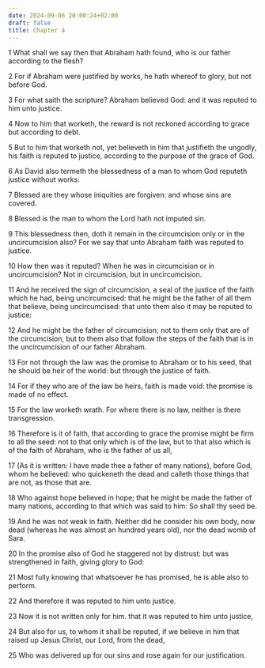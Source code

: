 ```yaml
---
date: 2024-09-06 20:00:24+02:00
draft: false
title: Chapter 4
---
```




1 What shall we say then that Abraham hath found, who is our father according to the flesh?

2 For if Abraham were justified by works, he hath whereof to glory, but not before God.

3 For what saith the scripture? Abraham believed God: and it was reputed to him unto justice.

4 Now to him that worketh, the reward is not reckoned according to grace but according to debt.

5 But to him that worketh not, yet believeth in him that justifieth the ungodly, his faith is reputed to justice, according to the purpose of the grace of God.

6 As David also termeth the blessedness of a man to whom God reputeth justice without works:

7 Blessed are they whose iniquities are forgiven: and whose sins are covered.

8 Blessed is the man to whom the Lord hath not imputed sin.

9 This blessedness then, doth it remain in the circumcision only or in the uncircumcision also? For we say that unto Abraham faith was reputed to justice.

10 How then was it reputed? When he was in circumcision or in uncircumcision? Not in circumcision, but in uncircumcision.

11 And he received the sign of circumcision, a seal of the justice of the faith which he had, being uncircumcised: that he might be the father of all them that believe, being uncircumcised: that unto them also it may be reputed to justice:

12 And he might be the father of circumcision; not to them only that are of the circumcision, but to them also that follow the steps of the faith that is in the uncircumcision of our father Abraham.

13 For not through the law was the promise to Abraham or to his seed, that he should be heir of the world: but through the justice of faith.

14 For if they who are of the law be heirs, faith is made void: the promise is made of no effect.

15 For the law worketh wrath. For where there is no law, neither is there transgression.

16 Therefore is it of faith, that according to grace the promise might be firm to all the seed: not to that only which is of the law, but to that also which is of the faith of Abraham, who is the father of us all,

17 (As it is written: I have made thee a father of many nations), before God, whom he believed: who quickeneth the dead and calleth those things that are not, as those that are.

18 Who against hope believed in hope; that he might be made the father of many nations, according to that which was said to him: So shall thy seed be.

19 And he was not weak in faith. Neither did he consider his own body, now dead (whereas he was almost an hundred years old), nor the dead womb of Sara.

20 In the promise also of God he staggered not by distrust: but was strengthened in faith, giving glory to God:

21 Most fully knowing that whatsoever he has promised, he is able also to perform.

22 And therefore it was reputed to him unto justice.

23 Now it is not written only for him. that it was reputed to him unto justice,

24 But also for us, to whom it shall be reputed, if we believe in him that raised up Jesus Christ, our Lord, from the dead,

25 Who was delivered up for our sins and rose again for our justification.

